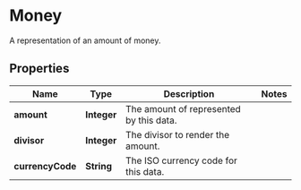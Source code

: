 

# Money

A representation of an amount of money.

## Properties

Name | Type | Description | Notes
------------ | ------------- | ------------- | -------------
**amount** | **Integer** | The amount of represented by this data. | 
**divisor** | **Integer** | The divisor to render the amount. | 
**currencyCode** | **String** | The ISO currency code for this data. | 



